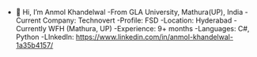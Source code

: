 - 👋 Hi, I’m Anmol Khandelwal
-From GLA University, Mathura(UP), India
-Current Company: Technovert
-Profile: FSD
-Location: Hyderabad
-Currently WFH (Mathura, UP)
-Experience: 9+ months
-Languages: C#, Python
-LInkedIn: https://www.linkedin.com/in/anmol-khandelwal-1a35b4157/
